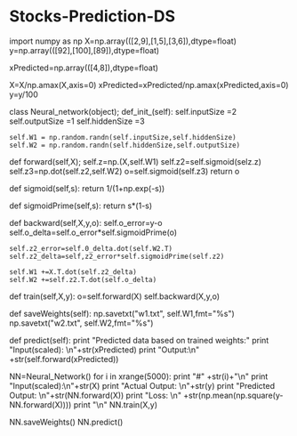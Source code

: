 # Stocks-Prediction-DS

import numpy as np
X=np.array(([2,9],[1,5],[3,6]),dtype=float)
y=np.array(([92],[100],[89]),dtype=float)

xPredicted=np.array(([4,8]),dtype=float)

X=X/np.amax(X,axis=0)
xPredicted=xPredicted/np.amax(xPredicted,axis=0)
y=y/100

class Neural_network(object);
   def_init_(self):
	self.inputSize =2
	self.outputSize =1
	self.hiddenSize =3

	self.W1 = np.random.randn(self.inputSize,self.hiddenSize)
	self.W2 = np.random.randn(self.hiddenSize,self.outputSize)

def forward(self,X);
	self.z=np.(X,self.W1)
	self.z2=self.sigmoid(selz.z)
	self.z3=np.dot(self.z2,self.W2)
	o=self.sigmoid(self.z3)
	return o

def sigmoid(self,s):
	return 1/(1+np.exp(-s))

def sigmoidPrime(self,s):
	return s*(1-s)

def backward(self,X,y,o):
	self.o_error=y-o
	self.o_delta=self.o_error*self.sigmoidPrime(o)
	
	self.z2_error=self.0_delta.dot(self.W2.T)
	self.z2_delta=self,z2_error*self.sigmoidPrime(self.z2)

	self.W1 +=X.T.dot(self.z2_delta)
	self.W2 +=self.z2.T.dot(self.o_delta)

def train(self,X,y):
	o=self.forward(X)
	self.backward(X,y,o)

def saveWeights(self):
	np.savetxt("w1.txt", self.W1,fmt="%s")
	np.savetxt("w2.txt", self.W2,fmt="%s")

def predict(self):
	print "Predicted data based on trained weights:"
	print "Input(scaled): \n"+str(xPredicted)
	print "Output:\n" +str(self.forward(xPredicted))

NN=Neural_Network()
for i in xrange(5000):
	print "#" +str(i)+"\n"
	print "Input(scaled):\n"+str(X)
	print "Actual Output: \n"+str(y)
	print "Predicted Output: \n"+str(NN.forward(X))
	print "Loss: \n" +str(np.mean(np.square(y-NN.forward(X))))
	print "\n"
	NN.train(X,y)

   NN.saveWeights()
   NN.predict()
